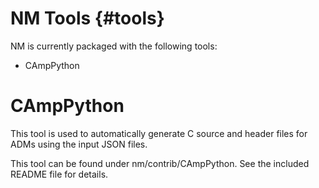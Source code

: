 <!--
Copyright (c) 2011-2024 The Johns Hopkins University Applied Physics
Laboratory LLC.

This file is part of the Delay-Tolerant Networking Management
Architecture (DTNMA) Tools package.

Licensed under the Apache License, Version 2.0 (the "License");
you may not use this file except in compliance with the License.
You may obtain a copy of the License at
    http://www.apache.org/licenses/LICENSE-2.0
Unless required by applicable law or agreed to in writing, software
distributed under the License is distributed on an "AS IS" BASIS,
WITHOUT WARRANTIES OR CONDITIONS OF ANY KIND, either express or implied.
See the License for the specific language governing permissions and
limitations under the License.
-->
NM Tools   {#tools}
=======

NM is currently packaged with the following tools:
- CAmpPython

# CAmpPython
This tool is used to automatically generate C source and header files for ADMs using the input JSON files. 

This tool can be found under nm/contrib/CAmpPython.  See the included README file for details.
